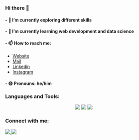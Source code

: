 ### Hi there 👋

<!--
**divyakumar31/divyakumar31** is a ✨ _special_ ✨ repository because its `README.md` (this file) appears on your GitHub profile.

Here are some ideas to get you started:

- 🔭 I’m currently working on ...
- 🌱 I’m currently learning ...
- 👯 I’m looking to collaborate on ...
- 🤔 I’m looking for help with ...
- 💬 Ask me about ...
- 📫 How to reach me: ...
- 😄 Pronouns: ...
- ⚡ Fun fact: ...
-->
#### - 🔭 I’m currently exploring different skills
#### - 🌱 I’m currently learning web development and data science
#### - 📫 How to reach me: <br>
- [Website](https://divyapatel-31.web.app) <br>
- [Mail](mailto:d.b.patel691@gmail.com)<br>
- [Linkedin](https://www.linkedin.com/in/divyapatel31)
- [Instagram](https://www.instagram.com/divy_patel31/)
#### - 😄 Pronouns: he/him



### Languages and Tools:

<p align="center">
<img src="https://skillicons.dev/icons?i=html,css,js,c,java,python,flask"/>

<!--
</p>
<img src="https://skillicons.dev/icons?i=css" style="width: 32px; height: 32px;"/>
<img src="https://skillicons.dev/icons?i=js" style="width: 32px; height: 32px;"/>
<img src="https://skillicons.dev/icons?i=c" style="width: 32px; height: 32px;"/>
<img src="https://skillicons.dev/icons?i=java" style="width: 32px; height: 32px;"/>
<img src="https://skillicons.dev/icons?i=python" style="width: 32px; height: 32px;"/>
<img src="https://skillicons.dev/icons?i=flask" style="width: 32px; height: 32px;"/>

<img src="https://skillicons.dev/icons?i=bootstrap" style="width: 32px; height: 32px;"/>
<img src="https://skillicons.dev/icons?i=tailwind" style="width: 32px; height: 32px;"/>
<p align="center">
</p>
<p align="center">
-->
<img src="https://skillicons.dev/icons?i=bootstrap,tailwind,selenium"/>
<img src="https://skillicons.dev/icons?i=vscode"/>  
</p>

<!-- &perline=3 -->

### Connect with me:

<a href="https://www.linkedin.com/in/divyapatel31/"> <img src="https://skillicons.dev/icons?i=linkedin"/> </a>    <a href="https://www.instagram.com/divy_patel31/"> <img src="https://skillicons.dev/icons?i=instagram"/> </a>
